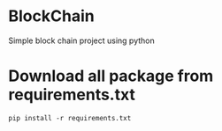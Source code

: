 # BlockChain
Simple block chain project using python

# Download all package from requirements.txt
```
pip install -r requirements.txt
```